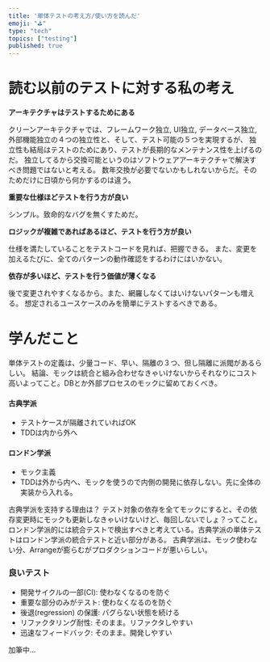 ```yaml
---
title: '単体テストの考え方/使い方を読んだ'
emoji: "⛳"
type: "tech"
topics: ["testing"]
published: true
---
```


# 読む以前のテストに対する私の考え

**アーキテクチャはテストするためにある**

クリーンアーキテクチャでは、フレームワーク独立, UI独立, データベース独立, 外部機能独立の４つの独立性と、そして、テスト可能の５つを実現するが、
独立性も結局はテストのためにあり、テストが長期的なメンテナンス性を上げるのだ。
独立してるから交換可能というのはソフトウェアアーキテクチャで解決すべき問題ではないと考える。
数年交換が必要でないかもしれないからだ。そのためだけに日頃から何かするのは違う。

**重要な仕様ほどテストを行う方が良い**

シンプル。致命的なバグを無くすためだ。

**ロジックが複雑であればあるほど、テストを行う方が良い**

仕様を満たしていることをテストコードを見れば、把握できる。
また、変更を加えるたびに、全てのパターンの動作確認をするわけにはいかない。

**依存が多いほど、テストを行う価値が薄くなる**

後で変更されやすくなるから。また、網羅しなくてはいけないパターンも増える。
想定されるユースケースのみを簡単にテストするべきである。

# 学んだこと

単体テストの定義は、少量コード、早い、隔離の３つ、但し隔離に派閥があるらしい。
結論、モックは統合と組み合わせなきゃいけないからそれなりにコスト高いよってこと。DBとか外部プロセスのモックに留めておくべき。

#### 古典学派
* テストケースが隔離されていればOK
* TDDは内から外へ

#### ロンドン学派
* モック主義
* TDDは外から内へ、モックを使うので内側の開発に依存しない。先に全体の実装から入れる。

古典学派を支持する理由は？
テスト対象の依存を全てモックにすると、その依存変更時にモックも更新しなきゃいけないけど、毎回しないでしょ？ってこと。
ロンドン学派的には統合テストで検出すべきと考えている。古典学派の単体テストはロンドン学派の統合テストと近い部分がある。
古典学派は、モック使わない分、Arrangeが膨らむがプロダクションコードが悪いらしい。

### 良いテスト

* 開発サイクルの一部(CI): 使わなくなるのを防ぐ
* 重要な部分のみがテスト: 使わなくなるのを防ぐ
* 後退(regression) の保護: バグらない状態を続ける
* リファクタリング耐性: そのまま。リファクタしやすい
* 迅速なフィードバック: そのまま。開発しやすい


加筆中...
